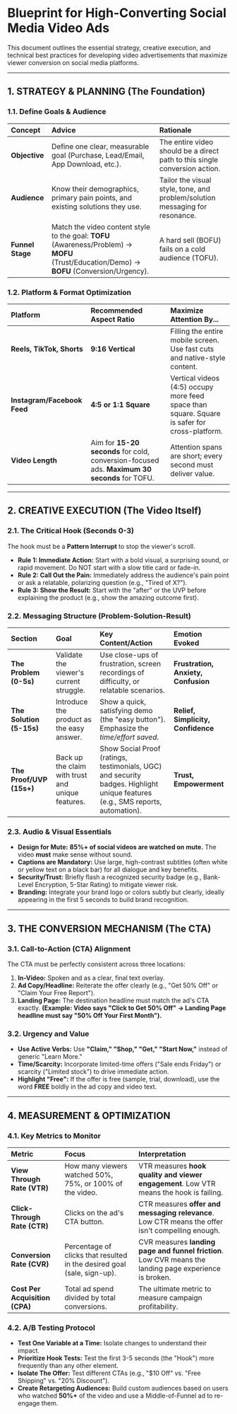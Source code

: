 # Blueprint for High-Converting Social Media Video Ads

This document outlines the essential strategy, creative execution, and technical best practices for developing video advertisements that maximize viewer conversion on social media platforms.

---

## 1. STRATEGY & PLANNING (The Foundation)

### 1.1. Define Goals & Audience
| Concept | Advice | Rationale |
| :--- | :--- | :--- |
| **Objective** | Define one clear, measurable goal (Purchase, Lead/Email, App Download, etc.). | The entire video should be a direct path to this single conversion action. |
| **Audience** | Know their demographics, primary pain points, and existing solutions they use. | Tailor the visual style, tone, and problem/solution messaging for resonance. |
| **Funnel Stage** | Match the video content style to the goal: **TOFU** (Awareness/Problem) $\rightarrow$ **MOFU** (Trust/Education/Demo) $\rightarrow$ **BOFU** (Conversion/Urgency). | A hard sell (BOFU) fails on a cold audience (TOFU). |

### 1.2. Platform & Format Optimization
| Platform | Recommended Aspect Ratio | Maximize Attention By... |
| :--- | :--- | :--- |
| **Reels, TikTok, Shorts** | **9:16 Vertical** | Filling the entire mobile screen. Use fast cuts and native-style content. |
| **Instagram/Facebook Feed** | **4:5 or 1:1 Square** | Vertical videos (4:5) occupy more feed space than square. Square is safer for cross-platform. |
| **Video Length** | Aim for **15-20 seconds** for cold, conversion-focused ads. **Maximum 30 seconds** for TOFU. | Attention spans are short; every second must deliver value. |

---

## 2. CREATIVE EXECUTION (The Video Itself)

### 2.1. The Critical Hook (Seconds 0-3)
The hook must be a **Pattern Interrupt** to stop the viewer's scroll.

* **Rule 1: Immediate Action:** Start with a bold visual, a surprising sound, or rapid movement. Do NOT start with a slow title card or fade-in.
* **Rule 2: Call Out the Pain:** Immediately address the audience's pain point or ask a relatable, polarizing question (e.g., "Tired of X?").
* **Rule 3: Show the Result:** Start with the "after" or the UVP before explaining the product (e.g., show the amazing outcome first).

### 2.2. Messaging Structure (Problem-Solution-Result)
| Section | Goal | Key Content/Action | Emotion Evoked |
| :--- | :--- | :--- | :--- |
| **The Problem (0-5s)** | Validate the viewer's current struggle. | Use close-ups of frustration, screen recordings of difficulty, or relatable scenarios. | **Frustration, Anxiety, Confusion** |
| **The Solution (5-15s)** | Introduce the product as the easy answer. | Show a quick, satisfying demo (the "easy button"). Emphasize the *time/effort saved*. | **Relief, Simplicity, Confidence** |
| **The Proof/UVP (15s+)** | Back up the claim with trust and unique features. | Show Social Proof (ratings, testimonials, UGC) and security badges. Highlight unique features (e.g., SMS reports, automation). | **Trust, Empowerment** |

### 2.3. Audio & Visual Essentials
* **Design for Mute:** **85%+ of social videos are watched on mute.** The video **must** make sense without sound.
* **Captions are Mandatory:** Use large, high-contrast subtitles (often white or yellow text on a black bar) for all dialogue and key benefits.
* **Security/Trust:** Briefly flash a recognized security badge (e.g., Bank-Level Encryption, 5-Star Rating) to mitigate viewer risk.
* **Branding:** Integrate your brand logo or colors subtly but clearly, ideally appearing in the first 5 seconds to build brand recognition.

---

## 3. THE CONVERSION MECHANISM (The CTA)

### 3.1. Call-to-Action (CTA) Alignment
The CTA must be perfectly consistent across three locations:

1.  **In-Video:** Spoken and as a clear, final text overlay.
2.  **Ad Copy/Headline:** Reiterate the offer clearly (e.g., "Get 50% Off" or "Claim Your Free Report").
3.  **Landing Page:** The destination headline must match the ad's CTA exactly. **(Example: Video says "Click to Get 50% Off" $\rightarrow$ Landing Page headline must say "50% Off Your First Month").**

### 3.2. Urgency and Value
* **Use Active Verbs:** Use **"Claim," "Shop," "Get," "Start Now,"** instead of generic "Learn More."
* **Time/Scarcity:** Incorporate limited-time offers ("Sale ends Friday") or scarcity ("Limited stock") to drive immediate action.
* **Highlight "Free":** If the offer is free (sample, trial, download), use the word **FREE** boldly in the ad copy and video text.

---

## 4. MEASUREMENT & OPTIMIZATION

### 4.1. Key Metrics to Monitor
| Metric | Focus | Interpretation |
| :--- | :--- | :--- |
| **View Through Rate (VTR)** | How many viewers watched 50%, 75%, or 100% of the video. | VTR measures **hook quality and viewer engagement**. Low VTR means the hook is failing. |
| **Click-Through Rate (CTR)** | Clicks on the ad's CTA button. | CTR measures **offer and messaging relevance**. Low CTR means the offer isn't compelling enough. |
| **Conversion Rate (CVR)** | Percentage of clicks that resulted in the desired goal (sale, sign-up). | CVR measures **landing page and funnel friction**. Low CVR means the landing page experience is broken. |
| **Cost Per Acquisition (CPA)** | Total ad spend divided by total conversions. | The ultimate metric to measure campaign profitability. |

### 4.2. A/B Testing Protocol
* **Test One Variable at a Time:** Isolate changes to understand their impact.
* **Prioritize Hook Tests:** Test the first 3-5 seconds (the "Hook") more frequently than any other element.
* **Isolate The Offer:** Test different CTAs (e.g., "$10 Off" vs. "Free Shipping" vs. "20% Discount").
* **Create Retargeting Audiences:** Build custom audiences based on users who watched **50%+** of the video and use a Middle-of-Funnel ad to re-engage them.
